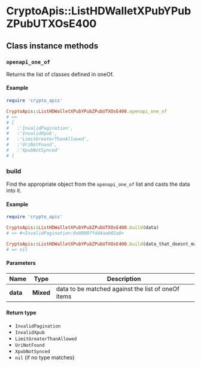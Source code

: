 # CryptoApis::ListHDWalletXPubYPubZPubUTXOsE400

## Class instance methods

### `openapi_one_of`

Returns the list of classes defined in oneOf.

#### Example

```ruby
require 'crypto_apis'

CryptoApis::ListHDWalletXPubYPubZPubUTXOsE400.openapi_one_of
# =>
# [
#   :'InvalidPagination',
#   :'InvalidXpub',
#   :'LimitGreaterThanAllowed',
#   :'UriNotFound',
#   :'XpubNotSynced'
# ]
```

### build

Find the appropriate object from the `openapi_one_of` list and casts the data into it.

#### Example

```ruby
require 'crypto_apis'

CryptoApis::ListHDWalletXPubYPubZPubUTXOsE400.build(data)
# => #<InvalidPagination:0x00007fdd4aab02a0>

CryptoApis::ListHDWalletXPubYPubZPubUTXOsE400.build(data_that_doesnt_match)
# => nil
```

#### Parameters

| Name | Type | Description |
| ---- | ---- | ----------- |
| **data** | **Mixed** | data to be matched against the list of oneOf items |

#### Return type

- `InvalidPagination`
- `InvalidXpub`
- `LimitGreaterThanAllowed`
- `UriNotFound`
- `XpubNotSynced`
- `nil` (if no type matches)

